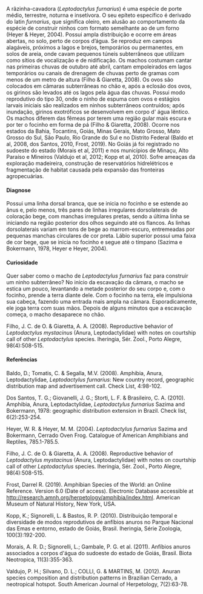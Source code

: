 ﻿A rãzinha-cavadora (*Leptodactylus furnarius*) é uma espécie de porte médio, terrestre, noturna e insetívora. O seu epíteto específico é derivado do latin *furnarius*, que significa oleiro, em alusão ao comportamento da espécie de construir ninhos com formato semelhante ao de um forno (Heyer & Heyer, 2004). Possui ampla distribuição e ocorre em áreas abertas, no solo, perto de corpos d’água. Se reproduz em campos alagáveis, próximos a lagos e brejos, temporários ou permanentes, em solos de areia, onde cavam pequenos túneis subterrâneos que utilizam como sítios de vocalização e de nidificação. Os machos costumam cantar nas primeiras chuvas de outubro até abril, cantam empoleirados em lagos temporários ou canais de drenagem de chuvas perto de gramas com menos de um metro de altura (Filho & Giaretta, 2008). Os ovos são colocados em câmaras subterrâneas no chão e, após a eclosão dos ovos, os girinos são levados até os lagos pela água das chuvas. Possui modo reprodutivo do tipo 30, onde o ninho de espuma com ovos e estágios larvais iniciais são realizados em ninhos subterrâneos contruídos; após inundação, <glossario>girinos exotróficos</glossario> se desenvolvem em corpo d' água <glossario>lêntico</glossario>. Os machos diferem das fêmeas por terem uma região gular mais escura e  por ter o focinho em forma de pá (Filho & Giaretta, 2008). Ocorre nos estados da Bahia, Tocantins, Goiás, Minas Gerais, Mato Grosso, Mato Grosso do Sul, São Paulo, Rio Grande do Sul e no Distrito Federal (Baldo et al, 2008, dos Santos, 2010, Frost, 2019). No Goiás já foi registrado no sudoeste do estado (Morais et al, 2011) e nos municípios de Minaçu, Alto Paraíso e Mineiros (Valdujo et al, 2012; Kopp et al, 2010). Sofre ameaças da exploração madeireira, construção de reservatórios hidrelétricos e fragmentação de habitat causada pela expansão das fronteiras agropecuárias.
#### Diagnose
Possui uma linha dorsal branca, que se inicia no focinho e se estende ao ânus e, pelo menos, três pares de linhas irregulares dorsolaterais de coloração bege, com manchas irregulares pretas, sendo a última linha se iniciando na região posterior dos olhos seguindo até os <glossario>flancos</glossario>. As linhas dorsolaterais variam em tons de bege ao marrom-escuro, entremeadas por pequenas manchas circulares de cor preta. Lábio superior possui uma faixa de cor bege, que se inicia no focinho e segue até o tímpano (Sazima e Bokermann, 1978, Heyer e Heyer, 2004).
#### Curiosidade
Quer saber como o macho de *Leptodactylus furnarius* faz para construir um ninho subterrâneo?
No início da escavação da câmara, o macho se estica um pouco, levantando a metade posterior do seu corpo e, com o focinho, prende a terra diante dele. Com o focinho na terra, ele impulsiona sua cabeça, fazendo uma entrada mais ampla na câmara. Esporadicamente, ele joga terra com suas mãos. Depois de alguns minutos que a escavação começa, o macho desaparece no chão. 
 
Filho, J. C. de O. & Giaretta, A. A. (2008). Reproductive behavior of *Leptodactylus mystacinus* (Anura, Leptodactylidae) with notes on courtship call of other *Leptodactylus* species. Iheringia, Sér. Zool., Porto Alegre, 98(4):508-515.
#### Referências
Baldo, D.; Tomatis, C. & Segalla, M.V. (2008). Amphibia, Anura, Leptodactylidae, *Leptodactylus furnarius*:  New country record, geographic distribution map and advertisement call. Check List, 4:98-102.


Dos Santos, T. G.; Giovanelli, J. G.; Storti, L. F. & Brasileiro, C. A. (2010). Amphibia, Anura, Leptodactylidae, *Leptodactylus furnarius* Sazima and Bokermann, 1978: geographic distribution extension in Brazil. Check list, 6(2):253-254.
 
Heyer, W. R. & Heyer, M. M. (2004). *Leptodactylus furnarius* Sazima and Bokermann, Cerrado Oven Frog. Catalogue of American Amphibians and Reptiles, 785.1-785.5.


Filho, J. C. de O. & Giaretta, A. A. (2008). Reproductive behavior of *Leptodactylus mystacinus* (Anura, Leptodactylidae) with notes on courtship call of other *Leptodactylus* species. Iheringia, Sér. Zool., Porto Alegre, 98(4):508-515.


Frost, Darrel R. (2019). Amphibian Species of the World: an Online Reference. Version 6.0 (Date of access). Electronic Database accessible at http://research.amnh.org/herpetology/amphibia/index.html. American Museum of Natural History, New York, USA.


Kopp, K.; Signorelli, L. & Bastos, R. P. (2010). Distribuição  temporal  e  diversidade  de  modos  reprodutivos  de  anfíbios anuros  no  Parque  Nacional  das  Emas  e  entorno,  estado  de  Goiás,  Brasil. Iheringia, Série Zoologia, 100(3):192-200.




Morais, A. R. D.; Signorelli, L.; Gambale, P. G. et al. (2011). Anfíbios anuros associados a corpos d'água do sudoeste do estado de Goiás, Brasil. Biota Neotropica, 11(3):355-363.


Valdujo, P. H.; Silvano, D. L.; COLLI, G. & MARTINS, M. (2012). Anuran species composition and distribution patterns in Brazilian Cerrado, a neotropical hotspot. South American Journal of Herpetology, 7(2):63-78.